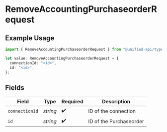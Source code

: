 # RemoveAccountingPurchaseorderRequest

## Example Usage

```typescript
import { RemoveAccountingPurchaseorderRequest } from "@unified-api/typescript-sdk/sdk/models/operations";

let value: RemoveAccountingPurchaseorderRequest = {
  connectionId: "<id>",
  id: "<id>",
};
```

## Fields

| Field                   | Type                    | Required                | Description             |
| ----------------------- | ----------------------- | ----------------------- | ----------------------- |
| `connectionId`          | *string*                | :heavy_check_mark:      | ID of the connection    |
| `id`                    | *string*                | :heavy_check_mark:      | ID of the Purchaseorder |